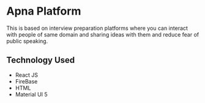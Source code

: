 # Apna Platform
 This is based on interview preparation platforms where you can interact with people of same domain and sharing ideas with them and reduce fear of public speaking.

 ## Technology Used 
 - React JS
 - FireBase
 - HTML 
 - Material UI 5

 

